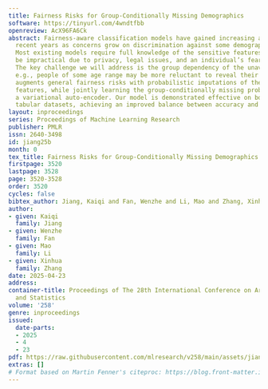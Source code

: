 ```yaml
---
title: Fairness Risks for Group-Conditionally Missing Demographics
software: https://tinyurl.com/4wndtfbb
openreview: AcX96FA6Ck
abstract: Fairness-aware classification models have gained increasing attention in
  recent years as concerns grow on discrimination against some demographic groups.
  Most existing models require full knowledge of the sensitive features, which can
  be impractical due to privacy, legal issues, and an individual’s fear of discrimination.
  The key challenge we will address is the group dependency of the unavailability,
  e.g., people of some age range may be more reluctant to reveal their age. Our solution
  augments general fairness risks with probabilistic imputations of the sensitive
  features, while jointly learning the group-conditionally missing probabilities in
  a variational auto-encoder. Our model is demonstrated effective on both image and
  tabular datasets, achieving an improved balance between accuracy and fairness.
layout: inproceedings
series: Proceedings of Machine Learning Research
publisher: PMLR
issn: 2640-3498
id: jiang25b
month: 0
tex_title: Fairness Risks for Group-Conditionally Missing Demographics
firstpage: 3520
lastpage: 3528
page: 3520-3528
order: 3520
cycles: false
bibtex_author: Jiang, Kaiqi and Fan, Wenzhe and Li, Mao and Zhang, Xinhua
author:
- given: Kaiqi
  family: Jiang
- given: Wenzhe
  family: Fan
- given: Mao
  family: Li
- given: Xinhua
  family: Zhang
date: 2025-04-23
address:
container-title: Proceedings of The 28th International Conference on Artificial Intelligence
  and Statistics
volume: '258'
genre: inproceedings
issued:
  date-parts:
  - 2025
  - 4
  - 23
pdf: https://raw.githubusercontent.com/mlresearch/v258/main/assets/jiang25b/jiang25b.pdf
extras: []
# Format based on Martin Fenner's citeproc: https://blog.front-matter.io/posts/citeproc-yaml-for-bibliographies/
---
```

